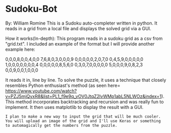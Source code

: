 # Sudoku-Bot
By: William Romine
This is a Sudoku auto-completer written in python. It reads in a grid from a local file and displays the solved grid via a GUI.

How it works(In-depth):
  This program reads in a sudoku grid as a csv from "grid.txt". I included an example of the format but I will provide another example here:
  
0,0,0,8,0,0,4,0,0
7,6,8,0,3,0,0,0,9
0,0,0,0,0,2,0,7,0
0,4,5,9,0,0,0,0,0
1,0,0,0,0,0,0,0,4
0,0,0,0,0,8,5,6,0
0,3,0,7,0,0,0,0,0
5,0,0,0,9,0,8,2,3
0,0,9,0,0,1,0,0,0

  It reads it in, line by line. To solve the puzzle, it uses a technique that closely resembles Python enthusiast's method (as seen here= https://www.youtube.com/watch?v=PZJ5mjQyxR8&list=PL1_f9e9q_vOV0JtqZ2lvWMp1abL5NLWOz&index=1). This method incorporates backtracking and recursion and was really fun to implement. It then uses matplotlib to display the result with a GUI.
    
    I plan to make a new way to input the grid that will be much cooler. You will upload an image of the grid and I'll use Keras or something to automagically get the numbers from the puzzle.
